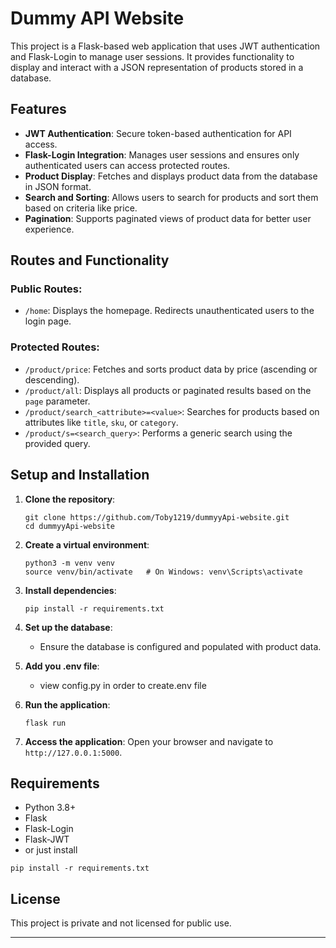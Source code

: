 # Dummy API Website

This project is a Flask-based web application that uses JWT authentication and Flask-Login to manage user sessions. It provides functionality to display and interact with a JSON representation of products stored in a database.

## Features

- **JWT Authentication**: Secure token-based authentication for API access.
- **Flask-Login Integration**: Manages user sessions and ensures only authenticated users can access protected routes.
- **Product Display**: Fetches and displays product data from the database in JSON format.
- **Search and Sorting**: Allows users to search for products and sort them based on criteria like price.
- **Pagination**: Supports paginated views of product data for better user experience.

## Routes and Functionality

### Public Routes:
- `/home`: Displays the homepage. Redirects unauthenticated users to the login page.

### Protected Routes:
- `/product/price`: Fetches and sorts product data by price (ascending or descending).
- `/product/all`: Displays all products or paginated results based on the `page` parameter.
- `/product/search_<attribute>=<value>`: Searches for products based on attributes like `title`, `sku`, or `category`.
- `/product/s=<search_query>`: Performs a generic search using the provided query.

## Setup and Installation

1. **Clone the repository**:
   ```
   git clone https://github.com/Toby1219/dummyyApi-website.git
   cd dummyyApi-website
   ```

2. **Create a virtual environment**:
   ```
   python3 -m venv venv
   source venv/bin/activate   # On Windows: venv\Scripts\activate
   ```

3. **Install dependencies**:
   ```
   pip install -r requirements.txt
   ```

4. **Set up the database**:
   - Ensure the database is configured and populated with product data.

5. **Add you .env file**:
   - view config.py in order to create.env file 

6. **Run the application**:
   ```
   flask run
   ```

7. **Access the application**:
   Open your browser and navigate to `http://127.0.0.1:5000`.

## Requirements

- Python 3.8+
- Flask
- Flask-Login
- Flask-JWT
- or just install 
```
pip install -r requirements.txt
```

## License

This project is private and not licensed for public use.

---